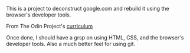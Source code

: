 This is a project to deconstruct google.com and rebuild it using the browser's developer tools.

From The Odin Project's [curriculum](http://www.theodinproject.com/courses/web-development-101/lessons/html-css)

Once done, I should have a grsp on using HTML, CSS, and the browser's developer tools. Also a much better feel for using git.